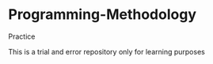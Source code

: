 # Programming-Methodology
Practice


This is a trial and error repository only for learning purposes
